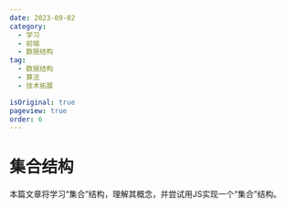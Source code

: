 ```yaml
---
date: 2023-09-02
category:
  - 学习
  - 前端
  - 数据结构
tag:
  - 数据结构
  - 算法
  - 技术拓展

isOriginal: true
pageview: true
order: 6
---
```


# **集合结构**

本篇文章将学习“集合”结构，理解其概念，并尝试用JS实现一个“集合”结构。
<!-- more -->
